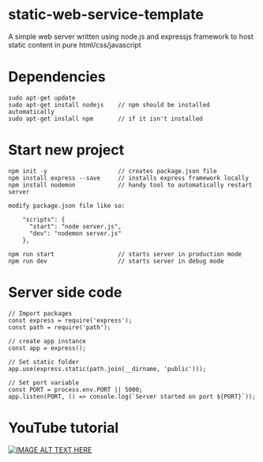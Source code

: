 # static-web-service-template
A simple web server written using node.js and expressjs framework to host static content in pure html/css/javascript

# Dependencies
    sudo apt-get update
    sudo apt-get install nodejs    // npm should be installed automatically
    sudo apt-get inslall npm       // if it isn't installed

# Start new project
    npm init -y                    // creates package.json file
    npm install express --save     // installs express framework locally
    npm install nodemon            // handy tool to automatically restart server

    modify package.json file like so:

        "scripts": {
          "start": "node server.js",
          "dev": "nodemon server.js"
        },

    npm run start                  // starts server in production mode
    npm run dev                    // starts server in debug mode

# Server side code

    // Import packages
    const express = require('express');
    const path = require('path');

    // create app instance
    const app = express();

    // Set static folder
    app.use(express.static(path.join(__dirname, 'public')));

    // Set port variable
    const PORT = process.env.PORT || 5000;
    app.listen(PORT, () => console.log(`Server started on port ${PORT}`));

# YouTube tutorial
[![IMAGE ALT TEXT HERE](https://img.youtube.com/vi/uK36MuzpKkE/0.jpg)](https://youtu.be/uK36MuzpKkE)
